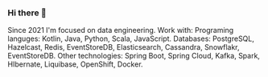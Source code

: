 ### Hi there 👋

Since 2021 I'm focused on data engineering.
Work with:
  Programing languges: Kotlin, Java, Python, Scala, JavaScript.
  Databases: PostgreSQL, Hazelcast, Redis, EventStoreDB, Elasticsearch, Cassandra, Snowflakr, EventStoreDB.
  Other technologies: Spring Boot, Spring Cloud, Kafka, Spark, HIbernate, Liquibase, OpenShift, Docker. 

<!--
**modulus100/modulus100** is a ✨ _special_ ✨ repository because its `README.md` (this file) appears on your GitHub profile.

Here are some ideas to get you started:

- 🔭 I’m currently working on ...
- 🌱 I’m currently learning ...
- 👯 I’m looking to collaborate on ...
- 🤔 I’m looking for help with ...
- 💬 Ask me about ...
- 📫 How to reach me: ...
- 😄 Pronouns: ...
- ⚡ Fun fact: ...
-->
